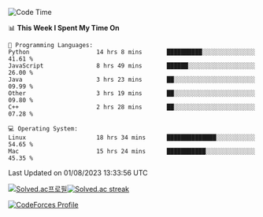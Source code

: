 
<!--START_SECTION:waka-->
![Code Time](http://img.shields.io/badge/Code%20Time-2%2C881%20hrs%2022%20mins-blue)

📊 **This Week I Spent My Time On** 

```text
💬 Programming Languages: 
Python                   14 hrs 8 mins       ██████████░░░░░░░░░░░░░░░   41.61 % 
JavaScript               8 hrs 49 mins       ██████░░░░░░░░░░░░░░░░░░░   26.00 % 
Java                     3 hrs 23 mins       ██░░░░░░░░░░░░░░░░░░░░░░░   09.99 % 
Other                    3 hrs 19 mins       ██░░░░░░░░░░░░░░░░░░░░░░░   09.80 % 
C++                      2 hrs 28 mins       ██░░░░░░░░░░░░░░░░░░░░░░░   07.28 % 

💻 Operating System: 
Linux                    18 hrs 34 mins      ██████████████░░░░░░░░░░░   54.65 % 
Mac                      15 hrs 24 mins      ███████████░░░░░░░░░░░░░░   45.35 % 
```


 Last Updated on 01/08/2023 13:33:56 UTC
<!--END_SECTION:waka-->


[![Solved.ac프로필](http://mazassumnida.wtf/api/generate_badge?boj=hckim96)](https://solved.ac/hckim96)[![Solved.ac streak](http://mazandi.herokuapp.com/api?handle=hckim96&theme=dark)](https://solved.ac/hckim96)


[![CodeForces Profile](https://cf.leed.at?id=hckim96)](https://codeforces.com/profile/hckim96)

